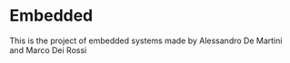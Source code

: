 # Embedded

This is the project of embedded systems  made by Alessandro De Martini and Marco Dei Rossi

